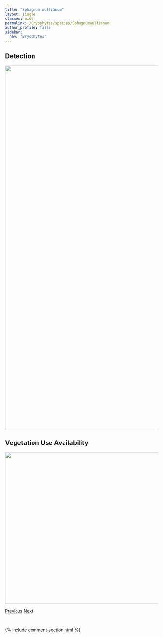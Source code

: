 ```yaml
---
title: "Sphagnum wulfianum"
layout: single
classes: wide
permalink: /Bryophytes/species/SphagnumWulfianum
author_profile: false
sidebar:
  nav: "Bryophytes"
---
```


<h2>Detection</h2>

<a href="https://drive.google.com/uc?export=view&id=1T5roLiPtcofTa9VYCE3s-cn-a5U1Esf_">
<img src="https://drive.google.com/uc?export=view&id=1T5roLiPtcofTa9VYCE3s-cn-a5U1Esf_" height = "1200" width = "800">
</a>


<h2>Vegetation Use Availability</h2>

<a href="https://drive.google.com/uc?export=view&id=1HgNBIAO1j4V7yMxhNqFxDtWxZoI8kugE">
<img src="https://drive.google.com/uc?export=view&id=1HgNBIAO1j4V7yMxhNqFxDtWxZoI8kugE" height = "500" width = "1000">
</a>


<a href="/DevelopmentWebsite/Bryophytes/species/PohliaWahlenbergii" class="pagination--pager" title="Pohlia wahlenbergii">Previous</a> <a href="/DevelopmentWebsite/Bryophytes/species/ScorpidiumRevolvens" class="pagination--pager" title="Scorpidium revolvens">Next</a>

<p>&nbsp;</p>

{% include comment-section.html %}
